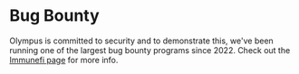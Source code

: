 # Bug Bounty

Olympus is committed to security and to demonstrate this, we've been running one of the largest bug bounty programs since 2022. Check out the [Immunefi page](https://immunefi.com/bounty/olympus/) for more info.